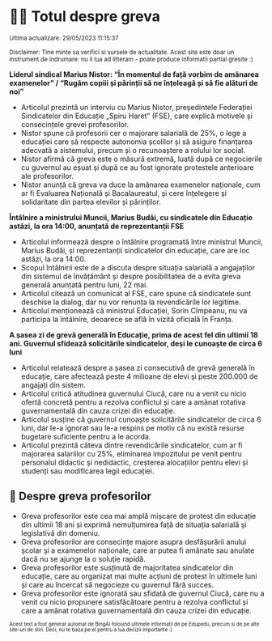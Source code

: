 # 👩‍🏫 Totul despre greva
<sub>Ultima actualizare: 29/05/2023 11:15:37</sub>

<sub>Disclaimer: Tine minte sa verifici si sursele de actualitate. Acest site este doar un instrument de indrumare: nu il lua ad litteram - poate produce informatii partial gresite :)</sub>

**Liderul sindical Marius Nistor: “În momentul de față vorbim de amânarea examenelor” / “Rugăm copiii și părinții să ne înțeleagă și să fie alături de noi”**

- Articolul prezintă un interviu cu Marius Nistor, președintele Federației Sindicatelor din Educație „Spiru Haret” (FSE), care explică motivele și consecințele grevei profesorilor.
- Nistor spune că profesorii cer o majorare salarială de 25%, o lege a educației care să respecte autonomia școlilor și să asigure finanțarea adecvată a sistemului, precum și o recunoaștere a rolului lor social.
- Nistor afirmă că greva este o măsură extremă, luată după ce negocierile cu guvernul au eșuat și după ce au fost ignorate protestele anterioare ale profesorilor.
- Nistor anunță că greva va duce la amânarea examenelor naționale, cum ar fi Evaluarea Națională și Bacalaureatul, și cere înțelegere și solidaritate din partea elevilor și părinților.

**Întâlnire a ministrului Muncii, Marius Budăi, cu sindicatele din Educație astăzi, la ora 14:00, anunțată de reprezentanții FSE**

- Articolul informează despre o întâlnire programată între ministrul Muncii, Marius Budăi, și reprezentanții sindicatelor din educație, care are loc astăzi, la ora 14:00.
- Scopul întâlnirii este de a discuta despre situația salarială a angajaților din sistemul de învățământ și despre posibilitatea de a evita greva generală anunțată pentru luni, 22 mai.
- Articolul citează un comunicat al FSE, care spune că sindicatele sunt deschise la dialog, dar nu vor renunța la revendicările lor legitime.
- Articolul menționează că ministrul Educației, Sorin Cîmpeanu, nu va participa la întâlnire, deoarece se află în vizită oficială în Franța.

**A șasea zi de grevă generală în Educație, prima de acest fel din ultimii 18 ani. Guvernul sfidează solicitările sindicatelor, deși le cunoaște de circa 6 luni**

- Articolul relatează despre a șasea zi consecutivă de grevă generală în educație, care afectează peste 4 milioane de elevi și peste 200.000 de angajați din sistem.
- Articolul critică atitudinea guvernului Ciucă, care nu a venit cu nicio ofertă concretă pentru a rezolva conflictul și care a amânat rotativa guvernamentală din cauza crizei din educație.
- Articolul susține că guvernul cunoaște solicitările sindicatelor de circa 6 luni, dar le-a ignorat sau le-a respins pe motiv că nu există resurse bugetare suficiente pentru a le acorda.
- Articolul prezintă câteva dintre revendicările sindicatelor, cum ar fi majorarea salariilor cu 25%, eliminarea impozitului pe venit pentru personalul didactic și nedidactic, creșterea alocațiilor pentru elevi și studenți sau modificarea legii educației.

## 🏫 Despre greva profesorilor

- Greva profesorilor este cea mai amplă mișcare de protest din educație din ultimii 18 ani și exprimă nemulțumirea față de situația salarială și legislativă din domeniu.
- Greva profesorilor are consecințe majore asupra desfășurării anului școlar și a examenelor naționale, care ar putea fi amânate sau anulate dacă nu se ajunge la o soluție rapidă.
- Greva profesorilor este susținută de majoritatea sindicatelor din educație, care au organizat mai multe acțiuni de protest în ultimele luni și care au încercat să negocieze cu guvernul fără succes.
- Greva profesorilor este ignorată sau sfidată de guvernul Ciucă, care nu a venit cu nicio propunere satisfăcătoare pentru a rezolva conflictul și care a amânat rotativa guvernamentală din cauza crizei din educație.


<sub><sub>Acest text a fost generat automat de BingAI folosind ultimele informatii de pe Edupedu, precum si de pe alte site-uri de stiri. Deci, nu te baza pe el pentru a lua decizii importante :)</sub></sub>